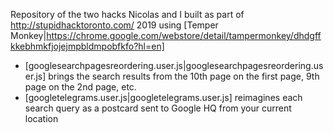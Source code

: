 Repository of the two hacks Nicolas and I built as part of http://stupidhacktoronto.com/ 2019 using [Temper Monkey|https://chrome.google.com/webstore/detail/tampermonkey/dhdgffkkebhmkfjojejmpbldmpobfkfo?hl=en]
* [googlesearchpagesreordering.user.js|googlesearchpagesreordering.user.js] brings the search results from the 10th page on the first page, 9th page on the 2nd page, etc.
* [googletelegrams.user.js|googletelegrams.user.js] reimagines each search query as a postcard sent to Google HQ from your current location

